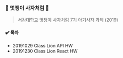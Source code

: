 ### :lion: 멋쟁이 사자처럼 :lion:

> 서강대학교 멋쟁이 사자처럼 7기 아기사자 과제 (2019)



#### :heavy_check_mark: 목차

- 20191029 Class Lion API HW
- 20191230 Class Lion React HW